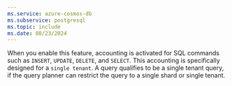 ```yaml
---
ms.service: azure-cosmos-db
ms.subservice: postgresql
ms.topic: include
ms.date: 08/23/2024
---
```


When you enable this feature, accounting is activated for SQL commands such as `INSERT`, `UPDATE`, `DELETE`, and `SELECT`. This accounting is specifically designed for a `single tenant`. A query qualifies to be a single tenant query, if the query planner can restrict the query to a single shard or single tenant.
